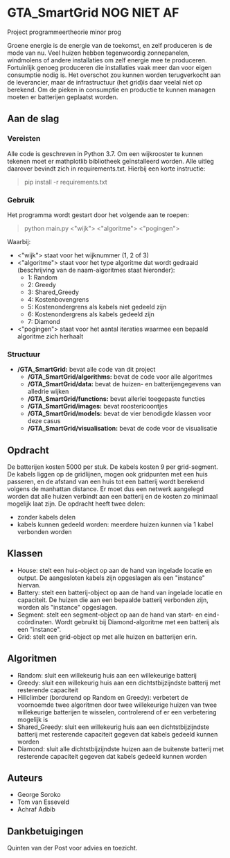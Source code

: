 # GTA_SmartGrid NOG NIET AF

Project programmeertheorie minor prog

Groene energie is de energie van de toekomst, en zelf produceren is de mode van nu. Veel huizen hebben tegenwoordig zonnepanelen, windmolens of andere installaties om zelf energie mee te produceren. Fortuinlijk genoeg produceren die installaties vaak meer dan voor eigen consumptie nodig is. Het overschot zou kunnen worden terugverkocht aan de leverancier, maar de infrastructuur (het grid)is daar veelal niet op berekend. Om de pieken in consumptie en productie te kunnen managen moeten er batterijen geplaatst worden.

## Aan de slag
### Vereisten
Alle code is geschreven in Python 3.7. Om een wijkrooster te kunnen tekenen moet er mathplotlib bibliotheek geïnstalleerd worden. Alle uitleg daarover bevindt zich in requirements.txt. Hierbij een korte instructie:

> pip install -r requirements.txt

### Gebruik
Het programma wordt gestart door het volgende aan te roepen:

>python main.py <"wijk"> <"algoritme"> <"pogingen">

Waarbij:
* <"wijk"> staat voor het wijknummer (1, 2 of 3)
* <"algoritme"> staat voor het type algoritme dat wordt gedraaid (beschrijving van de naam-algoritmes staat hieronder):
    * 1: Random
    * 2: Greedy
    * 3: Shared_Greedy
    * 4: Kostenbovengrens
    * 5: Kostenondergrens als kabels niet gedeeld zijn
    * 6: Kostenondergrens als kabels gedeeld zijn
    * 7: Diamond
* <"pogingen"> staat voor het aantal iteraties waarmee een bepaald algoritme zich herhaalt


### Structuur
* **/GTA_SmartGrid:** bevat alle code van dit project
    * **/GTA_SmartGrid/algorithms:** bevat de code voor alle algoritmes
    * **/GTA_SmartGrid/data:** bevat de huizen- en batterijengegevens van alledrie wijken
    * **/GTA_SmartGrid/functions:** bevat allerlei toegepaste functies
    * **/GTA_SmartGrid/images:** bevat roostericoontjes
    * **/GTA_SmartGrid/models:** bevat de vier benodigde klassen voor deze casus
    * **/GTA_SmartGrid/visualisation:** bevat de code voor de visualisatie


## Opdracht

De batterijen kosten 5000 per stuk. De kabels kosten 9 per grid-segment. De kabels liggen op de gridlijnen, mogen ook gridpunten met een huis passeren, en de afstand van een huis tot een batterij wordt berekend volgens de manhattan distance.
Er moet dus een netwerk aangelegd worden dat alle huizen verbindt aan een batterij en de kosten zo minimaal mogelijk laat zijn.
De opdracht heeft twee delen:
* zonder kabels delen
* kabels kunnen gedeeld worden: meerdere huizen kunnen via 1 kabel verbonden worden

## Klassen

* House: stelt een huis-object op aan de hand van ingelade locatie en output. De aangesloten kabels zijn opgeslagen als een "instance" hiervan.
* Battery: stelt een batterij-object op aan de hand van ingelade locatie en capaciteit. De huizen die aan een bepaalde batterij verbonden zijn, worden als "instance" opgeslagen.
* Segment: stelt een segment-object op aan de hand van start- en eind-coördinaten. Wordt gebruikt bij Diamond-algoritme met een batterij als een "instance".
* Grid: stelt een grid-object op met alle huizen en batterijen erin.

## Algoritmen

* Random:
sluit een willekeurig huis aan een willekeurige batterij
* Greedy:
sluit een willekeurig huis aan een dichtstbijzijndste batterij met resterende capaciteit
* Hillclimber (bordurend op Random en Greedy):
verbetert de voornoemde twee algoritmen door twee willekeurige huizen van twee willekeurige batterijen te wisselen, controlerend of er een verbetering mogelijk is
* Shared_Greedy:
sluit een willekeurig huis aan een dichtstbijzijndste batterij met resterende capaciteit gegeven dat kabels gedeeld kunnen worden
* Diamond:
sluit alle dichtstbijzijndste huizen aan de buitenste batterij met resterende capaciteit gegeven dat kabels gedeeld kunnen worden

## Auteurs

* George Soroko
* Tom van Esseveld
* Achraf Adbib

## Dankbetuigingen

Quinten van der Post voor advies en toezicht.